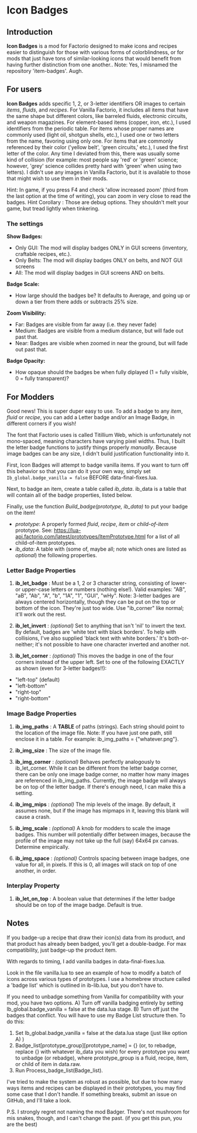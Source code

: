 # Icon Badges
## Introduction
**Icon Badges** is a mod for Factorio designed to make icons and recipes easier to distinguish for those with various forms of colorblindness, or for mods that just have tons of similar-looking icons that would benefit from having further distinction from one another..
Note: Yes, I misnamed the repository 'item-badges'. Augh.

## For users
**Icon Badges** adds specific 1, 2, or 3-letter identifiers OR images to certain *items*, *fluids*, and *recipes*. For Vanilla Factorio, it includes all items that have the same shape but different colors, like barreled fluids, electronic circuits, and weapon magazines. For element-based items (copper, iron, etc.), I used identifiers from the periodic table. For items whose proper names are commonly used (light oil, shotgun shells, etc.), I used one or two letters from the name, favoring using only one. For items that are commonly referenced by their color ('yellow belt', 'green circuits,' etc.), I used the first letter of the color. Any time I deviated from this, there was usually some kind of collision (for example: most people say 'red' or 'green' science; however, 'grey' science collides pretty hard with 'green' when using two letters). I didn't use any images in Vanilla Factorio, but it is available to those that might wish to use them in their mods.

Hint: In game, if you press F4 and check 'allow increased zoom' (third from the last option at the time of writing), you can zoom in very close to read the badges.
Hint Corollary : Those are debug options. They shouldn't melt your game, but tread lightly when tinkering.

### The settings
**Show Badges:**
  - Only GUI: The mod will display badges ONLY in GUI screens (inventory, craftable recipes, etc.).
  - Only Belts: The mod will display badges ONLY on belts, and NOT GUI screens
  - All: The mod will display badges in GUI screens AND on belts.

**Badge Scale:**
  - How large should the badges be? It defaults to Average, and going up or down a tier from there adds or subtracts 25% size.

**Zoom Visibility:**
  - Far: Badges are visible from far away (i.e. they never fade)
  - Medium: Badges are visible from a medium distance, but will fade out past that.
  - Near: Badges are visible when zoomed in near the ground, but will fade out past that.

**Badge Opacity:**
  - How opaque should the badges be when fully diplayed (1 = fully visible, 0 = fully transparent)?

## For Modders
Good news! This is super duper easy to use. To add a badge to any *item*, *fluid* or *recipe*, you can add a Letter badge and/or an Image Badge, in different corners if you wish!

The font that Factorio uses is called Titillium Web, which is unfortunately not mono-spaced, meaning characters have varying pixel widths. Thus, I built the letter badge functions to justify things properly *manually*. Because image badges can be any size, I didn't build justification functionality into it.

First, Icon Badges will attempt to badge vanilla items. If you want to turn off this behavior so that you can do it your own way, simply set `Ib_global.badge_vanilla = false` BEFORE data-final-fixes.lua.

Next, to badge an item, create a table called *ib_data*. ib_data is a table that will contain all of the badge properties, listed below.

Finally, use the function *Build_badge(prototype, ib_data)* to put your badge on the item!
  - *prototype*: A properly formed *fluid*, *recipe*, *item* or *child-of-item* prototype. See: https://lua-api.factorio.com/latest/prototypes/ItemPrototype.html for a list of all child-of-item prototypes.
  - *ib_data*: A table with (some of, maybe all; note which ones are listed as *optional*) the following properties.

### Letter Badge Properties
1. **ib_let_badge** :
   Must be a 1, 2 or 3 character string, consisting of lower- or upper-case letters or numbers (nothing else!). Valid examples: "AB", "aB", "Ab", "A", "b", "1A", "1", "GUI", "wHy".
   Note: 3-letter badges are always centered horizontally, though they can be put on the top or bottom of the icon. They're just too wide. Use "ib_corner" like normal; it'll work out the rest.

2. **ib_let_invert** :
   *(optional)* Set to anything that isn't 'nil' to invert the text. By default, badges are 'white text with black borders'. To help with collisions, I've also supplied 'black text with white borders.' It's both-or-neither; it's not possible to have one character inverted and another not.

3. **ib_let_corner** :
   *(optional)* This moves the badge in one of the four corners instead of the upper left. Set to one of the following EXACTLY as shown (even for 3-letter badges!!):
  - "left-top"     (default)
  - "left-bottom"
  - "right-top"
  - "right-bottom"

### Image Badge Properties
1. **ib_img_paths** :
   A **TABLE** of paths (strings). Each string should point to the location of the image file. Note: If you have just one path, still enclose it in a table. For example: ib_img_paths = {"whatever.png"}.

2. **ib_img_size** :
   The size of the image file.

3. **ib_img_corner** :
   *(optional)* Behaves perfectly analogously to ib_let_corner. While it can be different from the letter badge corner, there can be only one image badge corner, no matter how many images are referenced in ib_img_paths. Currently, the image badge will always be on top of the letter badge. If there's enough need, I can make this a setting.

4. **ib_img_mips** :
   *(optional)* The mip levels of the image. By default, it assumes none, but if the image has mipmaps in it, leaving this blank will cause a crash.

5. **ib_img_scale** :
   *(optional)* A knob for modders to scale the image badges. This number will potentially differ between images, because the profile of the image may not take up the full (say) 64x64 px canvas. Determine empirically.

6. **ib_img_space** :
   *(optional)* Controls spacing between image badges, one value for all, in pixels. If this is 0, all images will stack on top of one another, in order.

### Interplay Property
1. **ib_let_on_top** :
   A boolean value that determines if the letter badge should be on top of the image badge. Default is true.

## Notes
If you badge-up a recipe that draw their icon(s) data from its product, and that product has already been badged, you'll get a double-badge. For max compatibility, just badge-up the product item.

With regards to timing, I add vanilla badges in data-final-fixes.lua.

Look in the file vanilla.lua to see an example of how to modify a batch of icons across various types of prototypes. I use a homebrew structure called a 'badge list' which is outlined in ib-lib.lua, but you don't have to.

If you need to unbadge something from Vanilla for compatibility with your mod, you have two options. 
A) Turn off vanilla badging entirely by setting Ib_global.badge_vanilla = false at the data.lua stage.
B) Turn off just the badges that conflict. You will have to use my Badge List structure then. To do this:
   1) Set Ib_global.badge_vanilla = false at the data.lua stage (just like option A) )
   2) Badge_list[prototype_group][prototype_name] = {} (or, to rebadge, replace {} with whatever ib_data you wish) for every prototype you want to unbadge (or rebadge), where prototype_group is a fluid, recipe, item, or child of item in data.raw.
   3) Run Process_badge_list(Badge_list).

I've tried to make the system as robust as possible, but due to how many ways items and recipes can be displayed in their prototypes, you may find some case that I don't handle. If something breaks, submit an issue on GitHub, and I'll take a look.

P.S. I strongly regret not naming the mod Badger. There's not mushroom for mis snakes, though, and I can't change the past. (if you get this pun, you are the best)

